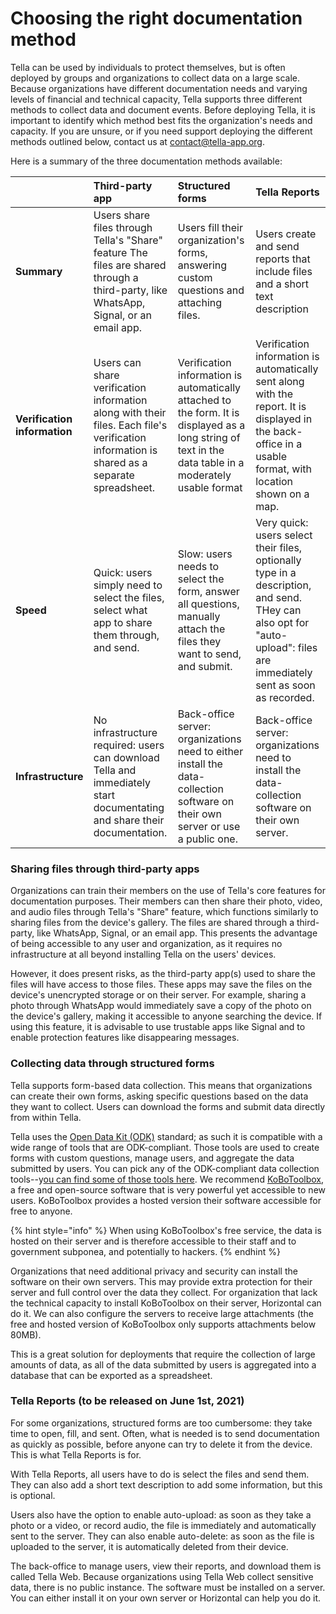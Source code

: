 # Choosing the right documentation method

Tella can be used by individuals to protect themselves, but is often deployed by groups and organizations to collect data on a large scale. Because organizations have different documentation needs and varying levels of financial and technical capacity, Tella supports three different methods to collect data and document events. Before deploying Tella, it is important to identify which method best fits the organization's needs and capacity. If you are unsure, or if you need support deploying the different methods outlined below, contact us at contact@tella-app.org. 

Here is a summary of the three documentation methods available:

|  | Third-party app | Structured forms | Tella Reports |
| :--- | :--- | :--- | :--- |
| **Summary** | Users share files through Tella's "Share" feature The files are shared through a third-party, like WhatsApp, Signal, or an email app.  | Users fill their organization's forms, answering custom questions and attaching files. | Users create and send reports that include files and a short text description  |
| **Verification information** | Users can share verification information along with their files. Each file's verification information is shared as a separate spreadsheet. | Verification information is automatically attached to the form. It is displayed as a long string of text in the data table in a moderately usable format | Verification information is automatically sent along with the report. It is displayed in the back-office in a usable format, with location shown on a map.  |
| **Speed** | Quick: users simply need to select the files, select what app to share them through, and send. | Slow: users needs to select the form, answer all questions, manually attach the files they want to send, and submit. | Very quick: users select their files, optionally type in a description, and send. THey can also opt for "auto-upload": files are immediately sent as soon as recorded. |
| **Infrastructure** | No infrastructure required: users can download Tella and immediately start documentating and share their documentation. | Back-office server: organizations need to either install the data-collection software on their own server or use a public one. | Back-office server: organizations need to install the data-collection software on their own server. |

### Sharing files through third-party apps

Organizations can train their members on the use of Tella's core features for documentation purposes. Their members can then share their photo, video, and audio files through Tella's "Share" feature, which functions similarly to sharing files from the device's gallery. The files are shared through a third-party, like WhatsApp, Signal, or an email app. This presents the advantage of being accessible to any user and organization, as it requires no infrastructure at all beyond installing Tella on the users' devices. 

However, it does present risks, as the third-party app\(s\) used to share the files will have access to those files. These apps may save the files on the device's unencrypted storage or on their server. For example, sharing a photo through WhatsApp would immediately save a copy of the photo on the device's gallery, making it accessible to anyone searching the device. If using this feature, it is advisable to use trustable apps like Signal and to enable protection features like disappearing messages. 

### Collecting data through structured forms

Tella supports form-based data collection. This means that organizations can create their own forms, asking specific questions based on the data they want to collect. Users can download the forms and submit data directly from within Tella. 

Tella uses the [Open Data Kit \(ODK\)](http://opendatakit.org/) standard; as such it is compatible with a wide range of tools that are ODK-compliant. Those tools are used to create forms with custom questions, manage users, and aggregate the data submitted by users. You can pick any of the ODK-compliant data collection tools--y[ou can find some of those tools here](https://opendatakit.org/community/ecosystem/). We recommend [KoBoToolbox](http://kobotoolbox.org/), a free and open-source software that is very powerful yet accessible to new users. KoBoToolbox provides a hosted version their software accessible for free to anyone. 

{% hint style="info" %}
When using KoBoToolbox's free service, the data is hosted on their server and is therefore accessible to their staff and to government subponea, and potentially to hackers.
{% endhint %}

Organizations that need additional privacy and security can install the software on their own servers. This may provide extra protection for their server and full control over the data they collect. For organization that lack the technical capacity to install KoBoToolbox on their server, Horizontal can do it. We can also configure the servers to receive large attachments \(the free and hosted version of KoBoToolbox only supports attachments below 80MB\). 

This is a great solution for deployments that require the collection of large amounts of data, as all of the data submitted by users is aggregated into a database that can be exported as a spreadsheet. 

### Tella Reports \(to be released on June 1st, 2021\)

For some organizations, structured forms are too cumbersome: they take time to open, fill, and sent. Often, what is needed is to send documentation as quickly as possible, before anyone can try to delete it from the device. This is what Tella Reports is for.

With Tella Reports, all users have to do is select the files and send them. They can also add a short text description to add some information, but this is optional. 

Users also have the option to enable auto-upload: as soon as they take a photo or a video, or record audio, the file is immediately and automatically sent to the server. They can also enable auto-delete: as soon as the file is uploaded to the server, it is automatically deleted from their device. 

The back-office to manage users, view their reports, and download them is called Tella Web. Because organizations using Tella Web collect sensitive data, there is no public instance. The software must be installed on a server. You can either install it on your own server or Horizontal can help you do it. 



